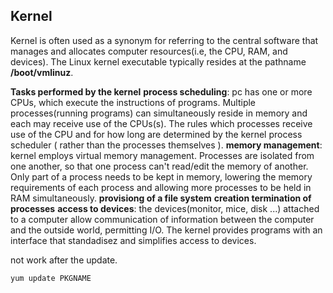 ## Kernel

Kernel is often used as a synonym for referring to the central software that manages and allocates computer resources(i.e, the CPU, RAM, and devices). The Linux kernel executable typically resides at the pathname **/boot/vmlinuz**.

**Tasks performed by the kernel**
**process scheduling**: pc has one or more CPUs, which execute the instructions of programs. Multiple processes(running programs) can simultaneously reside in memory and each may receive use of the CPUs(s). The rules  which processes receive use of the CPU and for how long are determined by the kernel process scheduler ( rather than the processes themselves ).
**memory management**: kernel employs virtual memory management. Processes are isolated from one another, so that one process can't read/edit the memory of another. Only part of a process needs to be kept in memory, lowering the memory requirements of each process and allowing more processes to be held in RAM simultaneously. 
**provisiong of a file system**
**creation termination of processes**
**access to devices**: the devices(monitor, mice, disk ...) attached to a computer allow communication of information between the computer and the outside world, permitting I/O. The kernel provides programs with an interface that standadisez and simplifies access to devices.


not work after the update. 
```{r, engine='bash', count_lines}
yum update PKGNAME 
```
